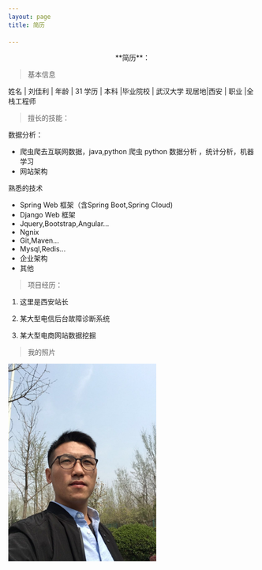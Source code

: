 ```yaml
---
layout: page
title: 简历

---
```


<center> **简历**：</center>

> 基本信息

姓名 | 刘佳利   | 年龄    | 31
学历 | 本科     |毕业院校 | 武汉大学
现居地|西安     |   职业  |全栈工程师 

> 擅长的技能：

数据分析：

- 爬虫爬去互联网数据，java,python 爬虫
	 python 数据分析	，统计分析，机器学习
- 网站架构

熟悉的技术
- Spring Web 框架（含Spring Boot,Spring Cloud)
- Django Web 框架
- Jquery,Bootstrap,Angular...
- Ngnix
- Git,Maven...
- Mysql,Redis...
- 企业架构
- 其他

> 项目经历：

 1. 这里是西安站长

 2. 某大型电信后台故障诊断系统

 2. 某大型电商网站数据挖掘



> 我的照片 

<div style="width:300px;"><img src='img/me/me.jpeg?imageMogr2/auto-orient' />
</div>